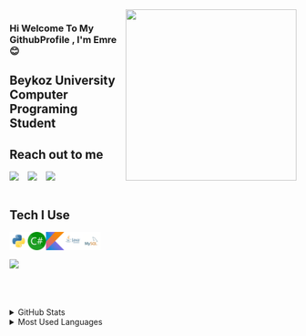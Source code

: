 <img src="https://media.giphy.com/media/i4MAH84pqe2m2aVojc/source.gif" align="right" width="300" height="300" >

### Hi Welcome To My GithubProfile , I'm Emre :blush:

## Beykoz University Computer Programing Student


## Reach out to me 

[<img width="32" src="https://unpkg.com/simple-icons@v4/icons/instagram.svg" align="left"/>][Instagram]
[<img width="32" src="https://unpkg.com/simple-icons@v4/icons/linkedin.svg" align="left"/>][LinkedIn]
[<img width="32" src="https://unpkg.com/simple-icons@v4/icons/blogger.svg" align="left"/>][Blog]

[Instagram]:https://www.instagram.com/emrebalclr/
[LinkedIn]:https://www.linkedin.com/in/emrebalcilar/
[Blog]:http://emrebalcilar.blogspot.com/
</br>
</br>


## Tech I Use

[<img width="32" src="https://raw.githubusercontent.com/github/explore/80688e429a7d4ef2fca1e82350fe8e3517d3494d/topics/python/python.png" align="left"/>][Blog]
[<img width="32" src="https://raw.githubusercontent.com/github/explore/80688e429a7d4ef2fca1e82350fe8e3517d3494d/topics/csharp/csharp.png" align="left"/>][Blog]
[<img width="32" src="https://raw.githubusercontent.com/github/explore/80688e429a7d4ef2fca1e82350fe8e3517d3494d/topics/kotlin/kotlin.png" align="left"/>][Blog]
[<img width="32" src="https://raw.githubusercontent.com/github/explore/80688e429a7d4ef2fca1e82350fe8e3517d3494d/topics/java/java.png" align="left"/>][Blog]
[<img width="32" src="https://raw.githubusercontent.com/github/explore/80688e429a7d4ef2fca1e82350fe8e3517d3494d/topics/mysql/mysql.png" align="left"/>][Blog]

</br>
</br>

![](https://komarev.com/ghpvc/?username=your-github-EmreBalcilar&color=green)


</br>
</br>
</br>
<details>
<summary>GitHub Stats</summary>
<img src="https://github-readme-stats.vercel.app/api?username=EmreBalcilar&theme=merko">

</details>

<details>
<summary>Most Used Languages</summary>
<img src="https://github-readme-stats.vercel.app/api/top-langs/?username=EmreBalcilar&layout=compact">


